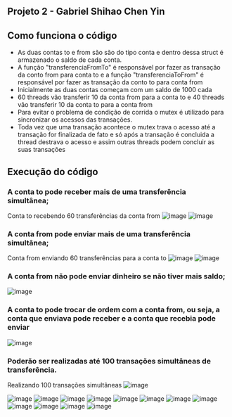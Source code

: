 ## Projeto 2 - Gabriel Shihao Chen Yin
## Como funciona o código
- As duas contas to e from são são do tipo conta e dentro dessa struct é armazenado o saldo de cada conta.
- A função "transferenciaFromTo" é responsável por fazer as transação da conto from para conta to e a função "transferenciaToFrom" é responsável por fazer as transação da conto to para conta from
- Inicialmente as duas contas começam com um saldo de 1000 cada
- 60 threads vão transferir 10 da conta from para a conta to e 40 threads vão transferir 10 da conta to para a conta from
- Para evitar o problema de condição de corrida o mutex é utilizado para sincronizar os acessos das transações.
- Toda vez que uma transação acontece o mutex trava o acesso até a transação for finalizada de fato e só após a transação é concluida a thread destrava o acesso e assim outras threads podem concluir as suas transações
## Execução do código
### A conta to pode receber mais de uma transferência simultânea;
Conta to recebendo 60 transferências da conta from
![image](https://github.com/gabrielyin/so-aws/assets/70323043/633c3430-b380-426e-9cc2-b76ea2c52a34)
![image](https://github.com/gabrielyin/so-aws/assets/70323043/b58743c5-7e52-48be-870e-985967287fa2)

### A conta from pode enviar mais de uma transferência simultânea;
Conta from enviando 60 transferências para a conta to
![image](https://github.com/gabrielyin/so-aws/assets/70323043/633c3430-b380-426e-9cc2-b76ea2c52a34)
![image](https://github.com/gabrielyin/so-aws/assets/70323043/b58743c5-7e52-48be-870e-985967287fa2)

### A conta from não pode enviar dinheiro se não tiver mais saldo;
![image](https://github.com/gabrielyin/so-aws/assets/70323043/c3754b89-8219-4edc-b934-bb17de1105c4)

### A conta to pode trocar de ordem com a conta from, ou seja, a conta que enviava pode receber e a conta que recebia pode enviar
![image](https://github.com/gabrielyin/so-aws/assets/70323043/da024a74-1863-424b-9066-55e96d5a7e07)

### Poderão ser realizadas até 100 transações simultâneas de transferência.
Realizando 100 transações simultâneas
![image](https://github.com/gabrielyin/so-aws/assets/70323043/c099c04c-9ab0-44dd-80fb-3431d2c50eaf)


![image](https://github.com/gabrielyin/so-aws/assets/70323043/7d714dde-b87f-497d-9c19-e46fd35c5574)
![image](https://github.com/gabrielyin/so-aws/assets/70323043/29774d79-dcad-4e5f-addf-f05d047da957)
![image](https://github.com/gabrielyin/so-aws/assets/70323043/b7564a28-ef3b-4b28-a3fc-3db05abeb295)
![image](https://github.com/gabrielyin/so-aws/assets/70323043/bb8a0823-fbd2-4356-addb-44c2cdf8ff54)
![image](https://github.com/gabrielyin/so-aws/assets/70323043/b79042b1-f716-411a-ac2e-9405790b3056)
![image](https://github.com/gabrielyin/so-aws/assets/70323043/d72aad12-eefa-4944-baa2-b5ac7d4b999d)
![image](https://github.com/gabrielyin/so-aws/assets/70323043/827763d9-fd5e-4764-9eda-db5ca8977438)
![image](https://github.com/gabrielyin/so-aws/assets/70323043/faa331e9-8e31-446e-b699-b558178f150a)
![image](https://github.com/gabrielyin/so-aws/assets/70323043/5bd22d4c-b838-4bb7-874a-2e47ccf9109a)
![image](https://github.com/gabrielyin/so-aws/assets/70323043/4bd8a825-c708-4495-9769-8ba1bc0496e5)
![image](https://github.com/gabrielyin/so-aws/assets/70323043/60ffa1d5-6dda-44dd-ae42-c995fa2fd3c1)
![image](https://github.com/gabrielyin/so-aws/assets/70323043/1aae221e-da87-43aa-8953-d09190658bd3)











